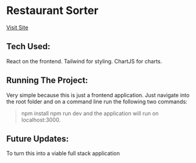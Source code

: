 # Restaurant Sorter


[Visit Site](https://superb-cendol-995263.netlify.app/)

## Tech Used:
React on the frontend. Tailwind for styling. ChartJS for charts.

## Running The Project:
Very simple because this is just a frontend application. Just navigate into the root folder and on a command line run the following two commands:
>npm install
>npm run dev
and the application will run on localhost:3000.

## Future Updates:

To turn this into a viable full stack application 
